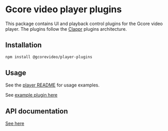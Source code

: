 # Gcore video player plugins

This package contains UI and playback control plugins for the Gcore video player.
The plugins follow the [Clappr](https://github.com/clappr/clappr) plugins architecture.

## Installation

```bash
npm install @gcorevideo/player-plugins
```

## Usage

See the [player README](../player/README.md) for usage examples.

See [example plugin here](https://github.com/dmitritz/gcore-videoplayer-js-nuxt/blob/493032e87d77b0cd8e0495839dd9fb8bdc082f53/components/plugins/ExampleUI.ts)

## API documentation

[See here](./docs/api/index.md)
